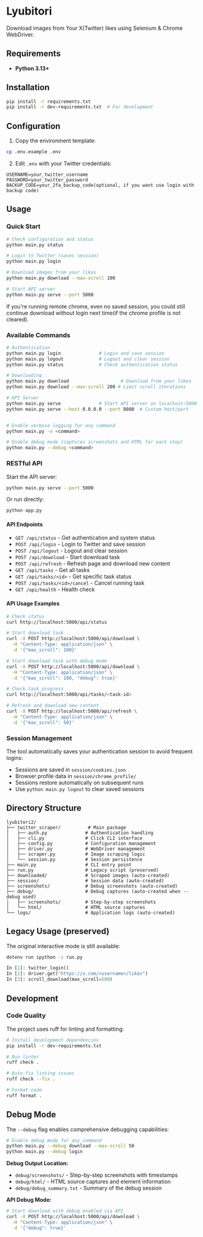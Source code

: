 # Lyubitori

Download images from Your X(Twitter) likes using Selenium & Chrome WebDriver.

## Requirements

- **Python 3.13+**

## Installation

```bash
pip install -r requirements.txt
pip install -r dev-requirements.txt  # For development
```

## Configuration

1. Copy the environment template:
```bash
cp .env.example .env
```

2. Edit `.env` with your Twitter credentials:
```env
USERNAME=your_twitter_username
PASSWORD=your_twitter_password
BACKUP_CODE=your_2fa_backup_code(optional, if you want use login with backup code)
```

## Usage

### Quick Start

```bash
# Check configuration and status
python main.py status

# Login to Twitter (saves session)
python main.py login

# Download images from your likes
python main.py download --max-scroll 100

# Start API server
python main.py serve --port 5000
```

If you're running remote chrome, even no saved session, you could still continue download without login next time(if the chrome profile is not cleared).

### Available Commands

```bash
# Authentication
python main.py login              # Login and save session
python main.py logout             # Logout and clear session
python main.py status             # Check authentication status

# Downloading
python main.py download                   # Download from your likes
python main.py download --max-scroll 200 # Limit scroll iterations

# API Server
python main.py serve              # Start API server on localhost:5000
python main.py serve --host 0.0.0.0 --port 8080  # Custom host/port


# Enable verbose logging for any command
python main.py -v <command>

# Enable debug mode (captures screenshots and HTML for each step)
python main.py --debug <command>
```

### RESTful API

Start the API server:
```bash
python main.py serve --port 5000
```

Or run directly:
```bash
python app.py
```

#### API Endpoints

- `GET /api/status` - Get authentication and system status
- `POST /api/login` - Login to Twitter and save session
- `POST /api/logout` - Logout and clear session
- `POST /api/download` - Start download task
- `POST /api/refresh` - Refresh page and download new content
- `GET /api/tasks` - Get all tasks
- `GET /api/tasks/<id>` - Get specific task status
- `POST /api/tasks/<id>/cancel` - Cancel running task
- `GET /api/health` - Health check

#### API Usage Examples

```bash
# Check status
curl http://localhost:5000/api/status

# Start download task
curl -X POST http://localhost:5000/api/download \
  -H "Content-Type: application/json" \
  -d '{"max_scroll": 100}'

# Start download task with debug mode
curl -X POST http://localhost:5000/api/download \
  -H "Content-Type: application/json" \
  -d '{"max_scroll": 100, "debug": true}'

# Check task progress
curl http://localhost:5000/api/tasks/<task-id>

# Refresh and download new content
curl -X POST http://localhost:5000/api/refresh \
  -H "Content-Type: application/json" \
  -d '{"max_scroll": 50}'
```

### Session Management

The tool automatically saves your authentication session to avoid frequent logins:

- Sessions are saved in `session/cookies.json`
- Browser profile data in `session/chrome_profile/`
- Sessions restore automatically on subsequent runs
- Use `python main.py logout` to clear saved sessions

## Directory Structure

```
lyubitori2/
├── twitter_scraper/          # Main package
│   ├── auth.py              # Authentication handling
│   ├── cli.py               # Click CLI interface
│   ├── config.py            # Configuration management
│   ├── driver.py            # WebDriver management
│   ├── scraper.py           # Image scraping logic
│   └── session.py           # Session persistence
├── main.py                  # CLI entry point
├── run.py                   # Legacy script (preserved)
├── downloaded/              # Scraped images (auto-created)
├── session/                 # Session data (auto-created)
├── screenshots/             # Debug screenshots (auto-created)
├── debug/                   # Debug captures (auto-created when --debug used)
│   ├── screenshots/         # Step-by-step screenshots
│   └── html/                # HTML source captures
└── logs/                    # Application logs (auto-created)
```

## Legacy Usage (preserved)

The original interactive mode is still available:

```bash
dotenv run ipython -i run.py
```

```python
In [1]: twitter_login()
In [2]: driver.get("https://x.com/<username>/likes") 
In [3]: scroll_download(max_scroll=500)
```

## Development

### Code Quality

The project uses ruff for linting and formatting:

```bash
# Install development dependencies
pip install -r dev-requirements.txt

# Run linter
ruff check .

# Auto-fix linting issues
ruff check --fix .

# Format code
ruff format .
```

## Debug Mode

The `--debug` flag enables comprehensive debugging capabilities:

```bash
# Enable debug mode for any command
python main.py --debug download --max-scroll 50
python main.py --debug login
```

**Debug Output Location:**
- `debug/screenshots/` - Step-by-step screenshots with timestamps
- `debug/html/` - HTML source captures and element information
- `debug/debug_summary.txt` - Summary of the debug session

**API Debug Mode:**
```bash
# Start download with debug enabled via API
curl -X POST http://localhost:5000/api/download \
  -H "Content-Type: application/json" \
  -d '{"debug": true}'
```
